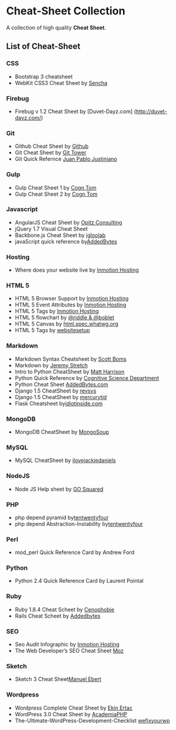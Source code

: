 # Cheat-Sheet Collection


A collection of high quality **Cheat Sheet**.

## List of Cheat-Sheet

### CSS
* Bootstrap 3 cheatsheet
* WebKit CSS3 Cheat Sheet by [Sencha](http://www.sencha.com/csscheatsheet)

### Firebug
* Firebug v 1.2 Cheat Sheet by [Duvet-Dayz.com] (http://duvet-dayz.com/) 
 
### Git
* Github Cheat Sheet by [Github](https://github.com/)
* Git Cheat Sheet by [Git Tower](http://www.git-tower.com)
* Git Quick Refernce [Juan Pablo Justiniano]()

### Gulp
* Gulp Cheat Sheet 1 by [Cogn Tom]()
* Gulp Cheat Sheet 2 by [Cogn Tom]()

### Javascript

* AngularJS Cheat Sheet by [Opitz Consulting](http://www.opitz-consulting.com/) 
* jQuery 1.7 Visual Cheat Sheet
* Backbone.js Cheat Sheet by [igloolab](http://www.igloolab.com/)
* javaScript quick reference by[AddedBytes](http://addedbytes.com)

### Hosting
* Where does your website live by [Inmotion Hosting](https://www.inmotionhosting.com)

### HTML 5
* HTML 5 Browser Support by [Inmotion Hosting](https://www.inmotionhosting.com)
* HTML 5 Event Attributes by [Inmotion Hosting](https://www.inmotionhosting.com)
* HTML 5 Tags by [Inmotion Hosting](https://www.inmotionhosting.com)
* HTML 5 flowchart by [@riddle & @boblet](www.html5doctor.com)
* HTML 5 Canvas by [html.spec.whatwg.org](https://html.spec.whatwg.org/)
* HTML 5 Tags by [websitesetup](http://websitesetup.org)

### Markdown
* Markdown Syntax Cheatsheet by [Scott Boms](http://scottboms.com)
* Markdown by [Jeremy Stretch](http://packetlife.net)
* Intro to Python CheatSheet by [Matt Harrison](http://panela.blog-city.com/) 
* Python Quick Reference by [Cognitive Science Department](http://www.cogsci.rpi.edu)
* Python Cheat Sheet [AddedBytes.com](http://addedBytes.com)
* Django 1.5 CheatSheet by [revsys](http://www.revsys.com/)
* Django 1.5 CheatSheet by [mercurytid](http://www.mercurytide.co.uk/)
* Flask Cheatsheet by[idiotinside.com](http://www.idiotinside.com/)

### MongoDB
* MongoDB CheatSheet by [MongoSoup](https://www.mongosoup.de/rmongodb.html)

### MySQL
* MySQL CheatSheet by [ilovejackiedaniels]()

### NodeJS
* Node JS Help sheet by [GO Squared](http://gosquared.com/liquidicity) 

### PHP
* php depend pyramid by[tentwentyfour]()
* php depend Abstraction-Instability by[tentwentyfour]()

### Perl
* mod_perl Quick Reference Card by Andrew Ford

### Python
* Python 2.4 Quick Reference Card by Laurent Pointal

### Ruby
* Ruby 1.8.4 Cheat Scheet by  [Cenophobie](https://www.cenophobie.com/)
* Rails Cheat Scheet by [Addedbytes](https://www.addedbytes.com/)

### SEO
* Seo Audit Infographic by [Inmotion Hosting](https://www.inmotionhosting.com)
* The Web Developer’s SEO Cheat Sheet [Moz](http://www.moz.com)

### Sketch 
* Sketch 3 Cheat Sheet[Manuel Ebert]() 

### Wordpress
* Wordpress Complete Cheat Sheet by [Ekin Ertac](https://www.ekinertac.com)
* WordPress 3.0 Cheat Sheet by [AcademiaPHP](http://www.academiaphp.com)
* The-Ultimate-WordPress-Development-Checklist [wefixyourwp](http://wefixyourwp.com) 